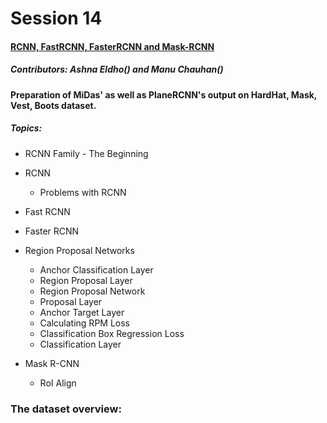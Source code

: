 # Session 14

#### <u>RCNN, FastRCNN, FasterRCNN and Mask-RCNN</u>

##### *Contributors: Ashna Eldho([](ashnaeldho12@gmail.com)) and Manu Chauhan([](manuchauhan1992@gmail.com))*

**Preparation of MiDas' as well as PlaneRCNN's output on HardHat, Mask, Vest, Boots dataset.**

##### **Topics:**

- RCNN Family - The Beginning

- RCNN

  - Problems with RCNN

- Fast RCNN

- Faster RCNN

- Region Proposal Networks

  - Anchor Classification Layer
  - Region Proposal Layer
  - Region Proposal Network
  - Proposal Layer
  - Anchor Target Layer
  - Calculating RPM Loss
  - Classification Box Regression Loss
  - Classification Layer

- Mask R-CNN

  - RoI Align

  

### The dataset overview:

